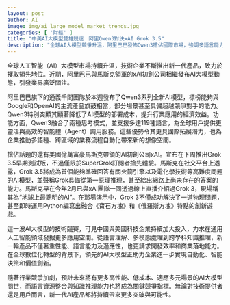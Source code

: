 ```yaml
---
layout: post
author: AI
image: img/ai_large_model_market_trends.jpg
categories: [ '財經' ]
title: "中美AI大模型雙雄競逐　阿里Qwen3對決xAI Grok 3.5"
description: "全球AI大模型競爭升溫，阿里巴巴發佈Qwen3搶佔國際市場，強調多語言能力與部署經濟性；馬斯克xAI則以Grok 3.5主打高難度知識推理。新一輪產品聚焦性能、應用多元化與商業落地，加速企業數位化與智能創新。"
---
```

全球人工智能（AI）大模型市場持續升溫，技術企業不斷推出新一代產品，致力於攫取領先地位。近期，阿里巴巴與馬斯克領軍的xAI初創公司相繼發布AI大模型動態，引發業界廣泛關注。

阿里巴巴旗下的通義千問團隊於本週發布了Qwen3系列全新AI模型，標榜能夠與Google和OpenAI的主流產品旗鼓相當，部分場景甚至具備超越競爭對手的能力。Qwen3特別突顯其顯著降低了AI模型的部署成本，提升行業應用的經濟效益。功能方面，Qwen3融合了兩種思考模式，並支援多達119種語言，為全球用戶提供更靈活與高效的智能體（Agent）調用服務。這些優勢令其更具國際拓展潛力，也為企業推動多語種、跨區域的業務流程自動化帶來新的想像空間。

搶佔話題的還有美國億萬富豪馬斯克帶領的AI初創公司xAI。宣布在下周推出Grok 3.5早期測試版，不過僅限於SuperGrok訂閱者搶先體驗。馬斯克在社交平台上透露，Grok 3.5將成為首個能夠準確回答有關火箭引擎以及電化學技術等高難度問題的AI模型，並聲稱Grok具備從第一原理推理，甚至給出網路上尚未存在的答案的能力。馬斯克早在今年2月已與xAI團隊一同透過線上直播介紹過Grok 3，現場稱其為“地球上最聰明的AI”。在那場演示中，Grok 3不僅成功解決了一道物理問題，甚至即時運用Python編寫出融合《寶石方塊》和《俄羅斯方塊》特點的創新遊戲。

這一波AI大模型的技術競賽，可見中國與美國科技企業持續加大投入，力求在通用人工智能領域發掘更多應用空間。從語言理解、多模態處理到跨學科知識推理，新一輪產品不僅著重性能、語言能力及適應性，也更講求開發效率和商業落地能力。在全球數位化轉型的背景下，領先的AI大模型正助力企業進一步實現自動化、智能決策和價值創新。

隨著行業競爭加劇，預計未來將有更多高性能、低成本、適應多元場景的AI大模型問世，而語言資源整合與知識推理能力也將成為關鍵競爭指標。無論對技術提供者還是用戶而言，新一代AI產品都將持續帶來更多突破與可能性。